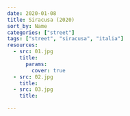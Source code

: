 ```yaml
---
date: 2020-01-08
title: Siracusa (2020)
sort_by: Name
categories: ["street"]
tags: ["street", "siracusa", "italia"]
resources:
  - src: 01.jpg
    title: 
      params:
        cover: true
  - src: 02.jpg
    title: 
  - src: 03.jpg
    title: 

---
```

